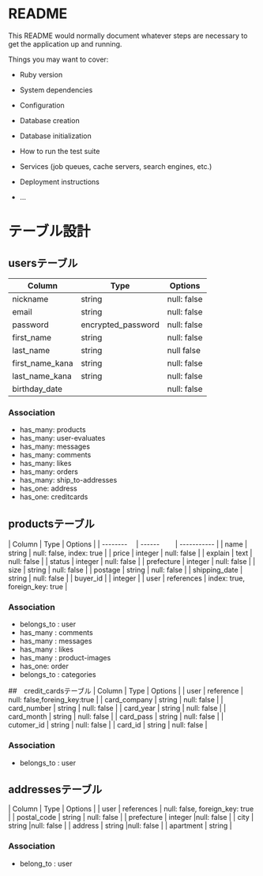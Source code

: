# README

This README would normally document whatever steps are necessary to get the
application up and running.

Things you may want to cover:

* Ruby version

* System dependencies

* Configuration

* Database creation

* Database initialization

* How to run the test suite

* Services (job queues, cache servers, search engines, etc.)

* Deployment instructions

* ...

# テーブル設計

## usersテーブル
| Column          | Type   | Options     |
| --------        | ------ | ----------- |
| nickname        | string | null: false |
| email           | string | null: false |
| password        | encrypted_password | null: false |
| first_name      | string | null: false |
| last_name       | string | null false  |
| first_name_kana | string | null: false |
| last_name_kana  | string | null: false |
| birthday_date   |       |null: false  |

### Association
- has_many: products
- has_many: user-evaluates
- has_many: messages
- has_many: comments
- has_many: likes
- has_many: orders
- has_many: ship_to-addresses
- has_one: address
- has_one: creditcards







## productsテーブル
| Column           | Type       | Options     |
| --------        　| ------ 　　| ----------- |
| name             | string     | null: false, index: true |
| price            | integer    | null: false |
| explain          | text       | null: false |
| status           | integer    | null: false |
| prefecture       | integer    | null: false |
| size             | string     | null: false |
| postage          | string     | null: false |
| shipping_date    | string     | null: false |
| buyer_id         |            | integer |
| user             | references | index: true, foreign_key: true |


### Association
- belongs_to : user
- has_many : comments
- has_many : messages
- has_many : likes
- has_many : product-images
- has_one: order
- belongs_to : categories

##　credit_cardsテーブル
| Column           | Type       | Options     |
| user             | reference  | null: false,foreing_key:true |
| card_company     | string     | null: false |
| card_number      | string     | null: false |
| card_year        | string     | null: false |
| card_month       | string     | null: false |
| card_pass        | string     | null: false |
| cutomer_id       | string     | null: false |
| card_id          | string     | null: false |

### Association
- belongs_to : user

## addressesテーブル
| Column           | Type       | Options     |
| user             | references | null: false, foreign_key: true |
| postal_code      | string     | null: false |
| prefecture       | integer    |null: false |
| city             | string     |null: false |
| address          | string     |null: false |
| apartment        | string	    |

### Association
- belong_to : user